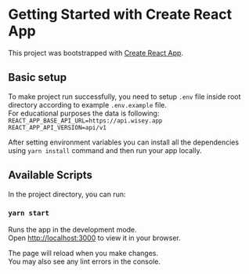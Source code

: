 # Getting Started with Create React App

This project was bootstrapped with [Create React App](https://github.com/facebook/create-react-app).

## Basic setup

To make project run successfully, you need to setup `.env` file inside root directory according to example `.env.example` file.\
For educational purposes the data is following:
`REACT_APP_BASE_API_URL=https://api.wisey.app`
`REACT_APP_API_VERSION=api/v1`

After setting environment variables you can install all the dependencies using `yarn install` command and then run your app locally.

## Available Scripts

In the project directory, you can run:

### `yarn start`

Runs the app in the development mode.\
Open [http://localhost:3000](http://localhost:3000) to view it in your browser.

The page will reload when you make changes.\
You may also see any lint errors in the console.
